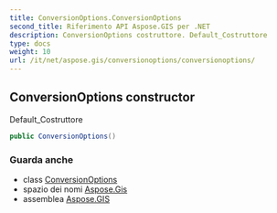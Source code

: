 ```yaml
---
title: ConversionOptions.ConversionOptions
second_title: Riferimento API Aspose.GIS per .NET
description: ConversionOptions costruttore. Default_Costruttore
type: docs
weight: 10
url: /it/net/aspose.gis/conversionoptions/conversionoptions/
---
```

## ConversionOptions constructor

Default_Costruttore

```csharp
public ConversionOptions()
```

### Guarda anche

* class [ConversionOptions](../)
* spazio dei nomi [Aspose.Gis](../../conversionoptions/)
* assemblea [Aspose.GIS](../../../)


